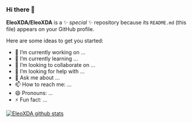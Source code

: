 ### Hi there 👋


**EleoXDA/EleoXDA** is a ✨ _special_ ✨ repository because its `README.md` (this file) appears on your GitHub profile.

Here are some ideas to get you started:

- 🔭 I’m currently working on ...
- 🌱 I’m currently learning ...
- 👯 I’m looking to collaborate on ...
- 🤔 I’m looking for help with ...
- 💬 Ask me about ...
- 📫 How to reach me: ...
- 😄 Pronouns: ...
- ⚡ Fun fact: ...


[![EleoXDA github stats](https://github-readme-stats.vercel.app/api?username=EleoXDA&count_private=true&show_icons=true&theme=radical&hide_rank=false)](https://github.com/anuraghazra/github-readme-stats)

